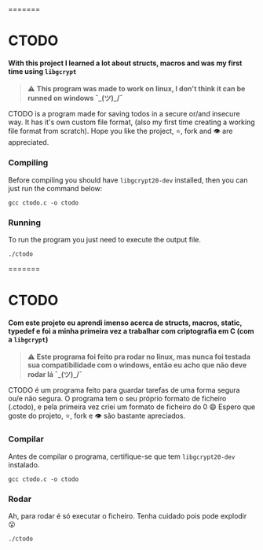 =======
# CTODO

#### With this project I learned a lot about structs, macros and was my first time using `libgcrypt`

> ⚠ **This program was made to work on linux, I don't think it can be runned on windows ¯\_(ツ)_/¯**

CTODO is a program made for saving todos in a secure or/and insecure way.
It has it's own custom file format, (also my first time creating a working file format from scratch).
Hope you like the project, ⭐, fork and 👁 are appreciated.

### Compiling

Before compiling you should have `libgcrypt20-dev` installed, then you can just run the command below:

```
gcc ctodo.c -o ctodo
```

### Running

To run the program you just need to execute the output file.

```
./ctodo
```
=======
# CTODO

#### Com este projeto eu aprendi imenso acerca de structs, macros, static, typedef e foi a minha primeira vez a trabalhar com criptografia em C (com a `libgcrypt`)

> ⚠ **Este programa foi feito pra rodar no linux, mas nunca foi testada sua compatibilidade com o windows, então eu acho que não deve rodar lá ¯\_(ツ)_/¯**

CTODO é um programa feito para guardar tarefas de uma forma segura ou/e não segura.
O programa tem o seu próprio formato de ficheiro (.ctodo), e pela primeira vez criei um formato de ficheiro do 0 😄
Espero que goste do projeto, :star:, fork e 👁 são bastante apreciados.

### Compilar

Antes de compilar o programa, certifique-se que tem `libgcrypt20-dev` instalado.

```
gcc ctodo.c -o ctodo
```

### Rodar

Ah, para rodar é só executar o ficheiro. Tenha cuidado pois pode explodir 😮

```
./ctodo
```
